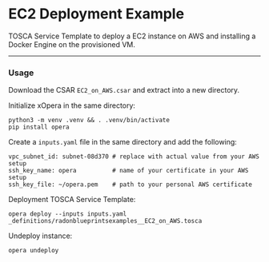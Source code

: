 
# EC2 Deployment Example

TOSCA Service Template to deploy a EC2 instance on AWS and installing a Docker Engine on the provisioned VM.

---

### Usage

Download the CSAR `EC2_on_AWS.csar` and extract into a new directory.

Initialize xOpera in the same directory:
```
python3 -m venv .venv && . .venv/bin/activate
pip install opera
```

Create a `inputs.yaml` file in the same directory and add the following:
```
vpc_subnet_id: subnet-08d370 # replace with actual value from your AWS setup 
ssh_key_name: opera          # name of your certificate in your AWS setup
ssh_key_file: ~/opera.pem    # path to your personal AWS certificate
```

Deployment TOSCA Service Template:
```
opera deploy --inputs inputs.yaml _definitions/radonblueprintsexamples__EC2_on_AWS.tosca
```

Undeploy instance:
```
opera undeploy
```
